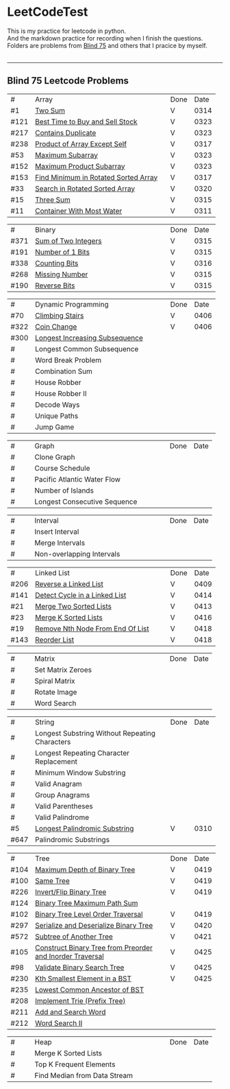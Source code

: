 # LeetCodeTest #


This is my practice for leetcode in python. <br/>
And the markdown practice for recording when I finish the questions. <br/>
Folders are problems from <a href="https://leetcode.com/discuss/general-discussion/460599/blind-75-leetcode-questions">Blind 75</a> and others that I pracice by myself.<br/>
<br>

---
## Blind 75 Leetcode Problems<br/>
<table>
    <tr >
        <td width = 40>#</td><td width=300>Array</td> <td>Done</td> <td>Date</td>
    </tr>
    <tr>
        <td>#1</td><td><a href="https://leetcode.com/problems/two-sum/"> Two Sum</a></td> <td>V</td>  <td>0314</td>
    </tr>
    <tr>
        <td>#121</td><td><a href="https://leetcode.com/problems/best-time-to-buy-and-sell-stock/">Best Time to Buy and Sell Stock</a></td><td>V</td>  <td>0323</td>
    </tr>
    <tr>
        <td>#217</td><td> <a href = "https://leetcode.com/problems/contains-duplicate/">Contains Duplicate</a></td><td>V</td>  <td>0323</td>
    </tr>
    <tr>
        <td>#238</td><td><a href="https://leetcode.com/problems/product-of-array-except-self/">Product of Array Except Self</a></td><td>V</td>  <td>0317</td>
    </tr>
    <tr>
        <td>#53</td><td><a href="https://leetcode.com/problems/maximum-subarray/">Maximum Subarray</a> </td><td>V</td>  <td>0323</td>
    </tr>
    <tr>
        <td>#152</td><td><a href="https://leetcode.com/problems/maximum-product-subarray/">Maximum Product Subarray</a></td><td>V</td>  <td>0323</td>
    </tr>
    <tr>
        <td>#153</td><td><a href="https://leetcode.com/problems/find-minimum-in-rotated-sorted-array/">Find Minimum in Rotated Sorted Array</a></td><td>V</td>  <td>0317</td>
    </tr>
    <tr>
        <td>#33</td><td><a href="https://leetcode.com/problems/search-in-rotated-sorted-array/">Search in Rotated Sorted Array</a></td><td>V</td>  <td>0320</td>
    </tr>
    <tr>
        <td>#15</td><td><a href="https://leetcode.com/problems/3sum/">Three Sum</a></td><td>V</td><td>0315</td>
    </tr>
    <tr>
        <td>#11</td><td><a href="https://leetcode.com/problems/container-with-most-water/">Container With Most Water</a></td><td>V</td>  <td>0311</td>
    </tr>
</table>
<table>
    <tr>
       <td width = 40>#</td><td width=300>Binary</td> <td>Done</td>  <td>Date</td>
    </tr>
    <tr>
        <td>#371</td><td><a href ="https://leetcode.com/problems/sum-of-two-integers/">Sum of Two Integers</a></td> <td>V</td>  <td>0315</td>
    </tr>
    <tr>
        <td>#191</td><td><a href = "https://leetcode.com/problems/number-of-1-bits/">Number of 1 Bits</td> <td>V</td>  <td>0315</td>
    </tr>
    <tr>
        <td>#338</td><td><a href = "https://leetcode.com/problems/counting-bits/">Counting Bits</td> <td>V</td>  <td>0316</td>
    </tr>
    <tr>
        <td>#268</td><td><a href = "https://leetcode.com/problems/missing-number/">Missing Number</td> <td>V</td>  <td>0315</td>
    </tr>
    <tr>
        <td>#190</td><td><a href = "https://leetcode.com/problems/reverse-bits/">Reverse Bits</td> <td>V</td>  <td>0315</td>
    </tr>
</table>
<table>
    <tr>
       <td width = 40>#</td><td width=300>Dynamic Programming</td> <td>Done</td>  <td>Date</td>
    </tr>
    <tr>
        <td>#70</td><td><a href = "https://leetcode.com/problems/climbing-stairs/">Climbing Stairs </a></td> <td>V</td>  <td>0406</td>
    </tr>
    <tr>
        <td>#322</td><td><a href = "https://leetcode.com/problems/coin-change/">Coin Change</a></td> <td>V</td>  <td>0406</td>
    </tr>
    <tr>
        <td>#300</td><td><a href = "https://leetcode.com/problems/longest-increasing-subsequence/">Longest Increasing Subsequence</a></td> <td></td>  <td></td>
    </tr>
    <tr>
        <td>#</td><td>Longest Common Subsequence</td> <td></td>  <td></td>
    </tr>
    <tr>
        <td>#</td><td>Word Break Problem</td> <td></td>  <td></td>
    </tr>
    <tr>
        <td>#</td><td>Combination Sum</td> <td></td>  <td></td>
    </tr>
    <tr>
        <td>#</td><td>House Robber</td> <td></td>  <td></td>
    </tr>
    <tr>
        <td>#</td><td>House Robber II</td> <td></td>  <td></td>
    </tr>
    <tr>
        <td>#</td><td>Decode Ways</td> <td></td>  <td></td>
    </tr>
    <tr>
        <td>#</td><td>Unique Paths</td> <td></td>  <td></td>
    </tr>
    <tr>
        <td>#</td><td>Jump Game</td> <td></td>  <td></td>
    </tr>
</table>
<table>
    <tr>
        <td width = 40>#</td><td width=300>Graph</td> <td>Done</td>  <td>Date</td>
    </tr>
    <tr>
        <td>#</td><td>Clone Graph</td> <td></td>  <td></td>
    </tr>
    <tr>
        <td>#</td><td>Course Schedule</td> <td></td>  <td></td>
    </tr>
    <tr>
        <td>#</td><td>Pacific Atlantic Water Flow</td> <td></td>  <td></td>
    </tr>
    <tr>
        <td>#</td><td>Number of Islands</td> <td></td>  <td></td>
    </tr>
    <tr>
        <td>#</td><td>Longest Consecutive Sequence</td> <td></td>  <td></td>
    </tr>
</table>
<table>
    <tr>
        <td width = 40>#</td><td width=300>Interval</td> <td>Done</td>  <td>Date</td>
    </tr>
    <tr>
        <td>#</td><td>Insert Interval</td> <td></td>  <td></td>
    </tr>
    <tr>
        <td>#</td><td>Merge Intervals</td> <td></td>  <td></td>
    </tr>
    <tr>
        <td>#</td><td>Non-overlapping Intervals</td> <td></td>  <td></td>
    </tr>
</table>
<table>
    <tr>
        <td width = 40>#</td><td width=300>Linked List</td> <td>Done</td>  <td>Date</td>
    </tr>
    <tr>
        <td>#206</td><td><a href="https://leetcode.com/problems/reverse-linked-list/">Reverse a Linked List</a></td> <td>V</td>  <td>0409</td>
    </tr>
    <tr>
        <td>#141</td><td><a href="https://leetcode.com/problems/linked-list-cycle/">Detect Cycle in a Linked List</a></td> <td>V</td>  <td>0414</td>
    </tr>
    <tr>
        <td>#21</td><td><a href="https://leetcode.com/problems/merge-two-sorted-lists/">Merge Two Sorted Lists</a></td> <td>V</td>  <td>0413</td>
    </tr>
    <tr>
        <td>#23</td><td><a href="https://leetcode.com/problems/merge-k-sorted-lists/">Merge K Sorted Lists</td> <td>V</td>  <td>0416</td>
    </tr>
    <tr>
        <td>#19</td><td><a href="https://leetcode.com/problems/remove-nth-node-from-end-of-list/">Remove Nth Node From End Of List</a></td> <td>V</td>  <td>0418</td>
    </tr>
    <tr>
        <td>#143</td><td><a href="https://leetcode.com/problems/reorder-list/">Reorder List</a></td> <td>V</td>  <td>0418</td>
    </tr>
</table>
<table>
    <tr>
        <td width = 40>#</td><td width=300>Matrix</td> <td>Done</td>  <td>Date</td>
    </tr>
    <tr>
        <td>#</td><td>Set Matrix Zeroes</td> <td></td>  <td></td>
    </tr>
    <tr>
        <td>#</td><td>Spiral Matrix</td> <td></td>  <td></td>
    </tr>
    <tr>
        <td>#</td><td>Rotate Image</td> <td></td>  <td></td>
    </tr>
    <tr>
        <td>#</td><td>Word Search</td> <td></td>  <td></td>
    </tr>
</table>
<table>
    <tr>
        <td width = 40>#</td><td width=300>String</td> <td>Done</td>  <td>Date</td>
    </tr>
    <tr>
        <td>#</td><td>Longest Substring Without Repeating Characters</td> <td></td>  <td></td>
    </tr>
    <tr>
        <td>#</td><td>Longest Repeating Character Replacement</td> <td></td>  <td></td>
    </tr>
    <tr>
        <td>#</td><td>Minimum Window Substring</td> <td></td>  <td></td>
    </tr>
    <tr>
        <td>#</td><td>Valid Anagram</td> <td></td>  <td></td>
    </tr>
    <tr>
        <td>#</td><td>Group Anagrams</td> <td></td>  <td></td>
    </tr>
    <tr>
        <td>#</td><td>Valid Parentheses</td> <td></td>  <td></td>
    </tr>
    <tr>
        <td>#</td><td>Valid Palindrome</td> <td></td>  <td></td>
    </tr>
    <tr>
        <td>#5</td><td><a href=""https://leetcode.com/problems/palindromic-substrings/>Longest Palindromic Substring</a></td> <td>V</td>  <td>0310</td>
    </tr>
    <tr>
        <td>#647</td><td>Palindromic Substrings</td> <td></td>  <td></td>
    </tr>
</table>
<table>
    <tr>
        <td width = 40>#</td><td width=300>Tree</td> <td>Done</td>  <td>Date</td>
    </tr>
    <tr>
        <td>#104</td><td><a href ="https://leetcode.com/problems/maximum-depth-of-binary-tree/">Maximum Depth of Binary Tree</a></td> <td>V</td>  <td>0419</td>
    </tr>
    <tr>
        <td>#100</td><td><a href="https://leetcode.com/problems/same-tree/">Same Tree</a></td> <td>V</td>  <td>0419</td>
    </tr>
    <tr>
        <td>#226</td><td><a href="https://leetcode.com/problems/invert-binary-tree/">Invert/Flip Binary Tree</a></td> <td>V</td>  <td>0419</td>
    </tr>
    <tr>
        <td>#124</td><td><a href = "https://leetcode.com/problems/binary-tree-maximum-path-sum/">Binary Tree Maximum Path Sum</a></td> <td></td>  <td></td>
    </tr>
    <tr>
        <td>#102</td><td><a href = "https://leetcode.com/problems/binary-tree-level-order-traversal/">Binary Tree Level Order Traversal</a></td> <td>V</td>  <td>0419</td>
    </tr>
    <tr>
        <td>#297</td><td><a href = "https://leetcode.com/problems/serialize-and-deserialize-binary-tree/">Serialize and Deserialize Binary Tree</a></td> <td>V</td>  <td>0420</td>
    </tr>
    <tr>
        <td>#572</td><td><a href="https://leetcode.com/problems/subtree-of-another-tree/">Subtree of Another Tree</a></td> <td>V</td>  <td>0421</td>
    </tr>
    <tr>
        <td>#105</td><td width = 300 ><a href = "https://leetcode.com/problems/construct-binary-tree-from-preorder-and-inorder-traversal/">Construct Binary Tree from Preorder and Inorder Traversal</a></td> <td>V</td>  <td>0425</td>
    </tr>
    <tr>
        <td>#98</td><td><a href = "https://leetcode.com/problems/validate-binary-search-tree/">Validate Binary Search Tree</a></td> <td>V</td>  <td>0425</td>
    </tr>
    <tr>
        <td>#230</td><td><a href="https://leetcode.com/problems/kth-smallest-element-in-a-bst/">Kth Smallest Element in a BST</a></td> <td>V</td>  <td>0425</td>
    </tr>
    <tr>
        <td>#235</td><td><a href = "https://leetcode.com/problems/lowest-common-ancestor-of-a-binary-search-tree/">Lowest Common Ancestor of BST</a></td> <td></td>  <td></td>
    </tr>
    <tr>
        <td>#208</td><td><a href = "https://leetcode.com/problems/implement-trie-prefix-tree/">Implement Trie (Prefix Tree)</a></td> <td></td>  <td></td>
    </tr>
    <tr>
        <td>#211</td><td><a href = "https://leetcode.com/problems/design-add-and-search-words-data-structure/">Add and Search Word</a></td> <td></td>  <td></td>
    </tr>
    <tr>
        <td>#212</td><td><a href = "https://leetcode.com/problems/word-search-ii/">Word Search II</a></td> <td></td>  <td></td>
    </tr>
</table>
<table>
    <tr>
        <td width = 40>#</td><td width=300>Heap</td> <td>Done</td>  <td>Date</td>
    </tr>
    <tr>
        <td>#</td><td>Merge K Sorted Lists</td> <td></td>  <td></td>
    </tr>
    <tr>
        <td>#</td><td>Top K Frequent Elements</td> <td></td>  <td></td>
    </tr>
    <tr>
        <td>#</td><td>Find Median from Data Stream</td> <td></td>  <td></td>
    </tr>
</table>




